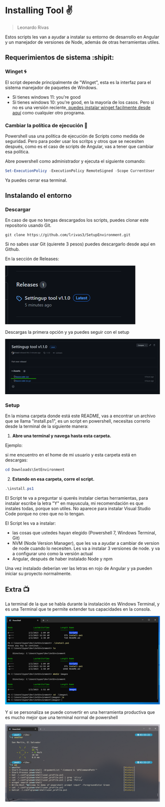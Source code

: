 ﻿# Installing Tool :v:

> Leonardo Rivas

Estos scripts les van a ayudar a instalar su entorno de desarrollo en Angular y un manejador de versiones de Node, además de otras herramientas utiles.

## Requerimientos de sistema :shipit:

### Winget :cyclone:

El script depende principalmente de "Winget", esta es la interfaz para el sistema manejador de paquetes de Windows.

- Si tienes windows 11: you're good
- Si tienes windows 10: you're good, en la mayoría de los casos. Pero si no es una versión reciente,[  puedes instalar winget facilmente desde aquí](https://apps.microsoft.com/store/detail/app-installer/9NBLGGH4NNS1?hl=es-sv&gl=sv&rtc=1) como cualquier otro programa.

### Cambiar la política de ejecución :wrench:

Powershell usa una política de ejecución de Scripts como medida de seguridad. Pero para poder usar los scritps y otros que se necesiten después, como es el caso de scripts de Angular, vas a tener que cambiar esa política.

Abre powershell como administrador y ejecuta el siguiente comando:

````powershell
Set-ExecutionPolicy -ExecutionPolicy RemoteSigned -Scope CurrentUser
````

Ya puedes cerrar esa terminal.

## Instalando el entorno

### Descargar

En caso de que no tengas descargados los scripts, puedes clonar este repositorio usando Git.

`````
git clone https://github.com/lrivas3/SetupEnvironment.git
`````

Si no sabes usar Git (quierete 3 pesos) puedes descargarlo desde aquí en Github.

En la sección de Releases:

![Seccion de releases](/images/image3.png "First ever release")

Descargas la primera opción y ya puedes seguir con el setup

![Releases](/images/image4.png "First ever release")


### Setup 

En la misma carpeta donde está este README, vas a encontrar un archivo que se llama "install.ps1", es un script en powershell, necesitas correrlo desde la terminal de la siguiente manera:

1. **Abre una terminal y navega hasta esta carpeta.**

Ejemplo:

si me encuentro en el home de mi usuario y esta carpeta está en descargas:

````powershell
cd Downloads\SetEnvironment
````

2. **Estando en esa carpeta, corre el script.**

````powershell
.\install.ps1
````

El Script te va a preguntar si querés instalar ciertas herramientas, para instalar escribe la letra "Y" en mayuscula, mi recomendación es que instales todas, porque son utiles. No aparece para instalar Visual Studio Code porque no creo que no lo tengan.

El Script les va a instalar:

- las cosas que ustedes hayan elegido (Powershell 7, Windows Terminal, Git)
- NVM (Node Version Manager), que les va a ayudar a cambiar de version de node cuando lo necesiten. Les va a instalar 3 versiones de node. y va a configurar uno como la versión actual
- Angular, después de haber instalado Node y npm

Una vez instalado deberían ver las letras en rojo de Angular y ya pueden iniciar su proyecto normalmente.

## Extra  :tv:

La terminal de la que se habla durante la instalación es Windows Terminal, y es una Terminal que te permite extender tus capacidades en la consola.

![Windows Terminal sin personalizar](/images/image1.png "Windows Terminal sin personalizar")

Y si se personaliza se puede convertir en una herramienta productiva que es mucho mejor que una terminal normal de powershell

![Windows Terminal personalizada](/images/image2.png "Windows Terminal personalizada")
